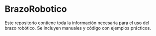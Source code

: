 # BrazoRobotico
Este repositorio contiene toda la información necesaria para el uso del brazo robótico. Se incluyen manuales y código con ejemplos prácticos.
